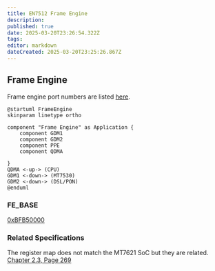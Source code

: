 ```yaml
---
title: EN7512 Frame Engine
description: 
published: true
date: 2025-03-20T23:26:54.322Z
tags: 
editor: markdown
dateCreated: 2025-03-20T23:25:26.867Z
---
```


## Frame Engine

Frame engine port numbers are listed [here](https://github.com/cjdelisle/EN751221-Linux26/blob/master/tclinux_phoenix/modules/private/fe/en7512/fe_reg_en7512.h#L696).



```plantuml
@startuml FrameEngine
skinparam linetype ortho

component "Frame Engine" as Application {
    component GDM1
    component GDM2
    component PPE
    component QDMA
    
}
QDMA <-up-> (CPU)
GDM1 <-down-> (MT7530)
GDM2 <-down-> (DSL/PON)
@enduml

```

### FE_BASE

[0xBFB50000](https://github.com/cjdelisle/EN751221-Linux26/blob/master/tclinux_phoenix/modules/private/ether/en7512/eth_en7512.h#L53)



### Related Specifications
The register map does not match the MT7621 SoC but they are related.
[Chapter 2.3, Page 269](https://www.scribd.com/document/741583707/MT7621-ProgrammingGuide-DMAs-V1-1)